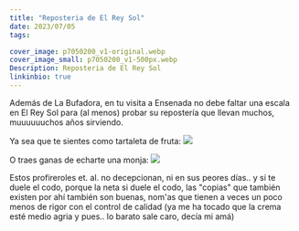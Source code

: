 ```yaml
---
title: "Reposteria de El Rey Sol"
date: 2023/07/05
tags:

cover_image: p7050200_v1-original.webp
cover_image_small: p7050200_v1-500px.webp
Description: Reposteria de El Rey Sol
linkinbio: true
---
```


Además de La Bufadora, en tu visita a Ensenada no debe faltar una escala en El Rey Sol para (al menos) probar su repostería que llevan muchos, muuuuuuchos años sirviendo. 

Ya sea que te sientes como tartaleta de fruta:
[![](p7050200_v1)](p7050200_v1-original.webp)

O traes ganas de echarte una monja:
[![](p7050201_v1)](p7050201_v1-original.webp)

Estos profireroles et. al. no decepcionan, ni en sus peores días.. y si te duele el codo, porque la neta si duele el codo, las "copias" que también existen por ahí también son buenas, nom'as que tienen a veces un poco menos de rigor con el control de calidad (ya me ha tocado que la crema esté medio agria y pues.. lo barato sale caro, decía mi amá)